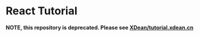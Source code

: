 # React Tutorial

**NOTE, this repository is deprecated. Please see [XDean/tutorial.xdean.cn](https://github.com/XDean/tutorial.xdean.cn)**
